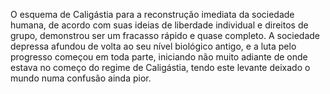 ﻿O esquema de Caligástia para a reconstrução imediata da sociedade humana, de acordo com suas ideias de liberdade individual e direitos de grupo, demonstrou ser um fracasso rápido e quase completo. A sociedade depressa afundou de volta ao seu nível biológico antigo, e a luta pelo progresso começou em toda parte, iniciando não muito adiante de onde estava no começo do regime de Caligástia, tendo este levante deixado o mundo numa confusão ainda pior.